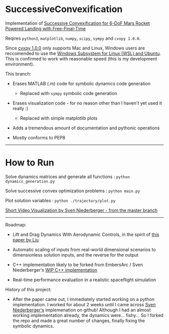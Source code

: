 # SuccessiveConvexification

Implementation of [Successive Convexification for 6-DoF Mars Rocket Powered Landing with Free-Final-Time](https://arxiv.org/abs/1802.03827)

Reqires `python3`, `matplotlib`, `numpy`, `scipy`, `sympy` and `cvxpy 1.0.0`.

Since [cvxpy 1.0.0](https://github.com/cvxgrp/cvxpy/tree/1.0) only supports Mac and Linux, Windows users are reccomended to use the [Windows Subsystem for Linux (WSL) and Ubuntu](https://en.wikipedia.org/wiki/Windows_Subsystem_for_Linux). This is confirmed to work with reasonable speed (this is my development environment).


This branch:
- Erases MATLAB (.m) code for symbolic dynamics code generation
  - Replaced with `sympy` symbolic code generation


- Erases visualization code - for no reason other than I haven't yet used it really :)
  - Replaced with simple matplotlib plots


- Adds a tremendous amount of documentation and pythonic operations
- Mostly conforms to PEP8

----

# How to Run

Solve dynamics matrices and generate all functions : `python dynamics_generation.py`

Solve successive convex optimization problems : `python main.py`

Plot solution variables : `python ./trajectory/plot.py`


[Short Video Visualization by Sven Niederberger - from the master branch](https://gfycat.com/HideousUniqueEthiopianwolf)

----

Roadmap:

- Lift and Drag Dynamics With Aerodynamic Controls, in the spirit of [this paper by Liu](https://arc.aiaa.org/doi/abs/10.2514/6.2017-1732)

- Automatic scaling of inputs from real-world dimensional scenarios to dimensionless solution inputs, and the reverse for the output

- C++ implementation likely to be forked from EmbersArc / Sven Niederberger's [WIP C++ implementation](https://github.com/EmbersArc/SuccessiveConvexificationCpp)

- Real-time performance evaluation in a realistic spaceflight simulation



History of this project:

- After the paper came out, I immediately started working on a python implementation. I worked for about 2 weeks until I came across [Sven Niederberger's](https://github.com/EmbersArc) implemenation on github! Although I had an almost working implementation already, the dynamics were... fishy... So I forked the repo and made a great number of changes, finally fixing the symbolic dynamics.
